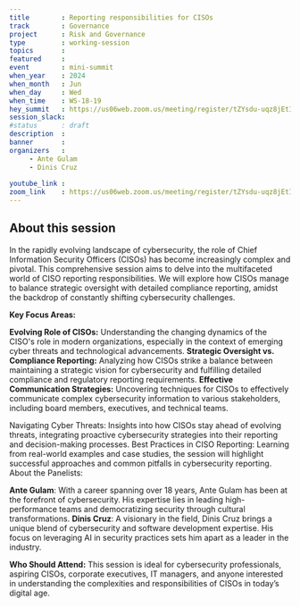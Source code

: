```yaml
---
title        : Reporting responsibilities for CISOs
track        : Governance
project      : Risk and Governance
type         : working-session
topics       :
featured     :
event        : mini-summit
when_year    : 2024
when_month   : Jun
when_day     : Wed
when_time    : WS-18-19
hey_summit   : https://us06web.zoom.us/meeting/register/tZYsdu-uqz8jEtIKSkzQogMIeD3iqGy-gGBa
session_slack:
#status      : draft
description  :
banner       : 
organizers   :
     - Ante Gulam
     - Dinis Cruz
     
youtube_link : 
zoom_link    : https://us06web.zoom.us/meeting/register/tZYsdu-uqz8jEtIKSkzQogMIeD3iqGy-gGBa
---
```


## About this session
In the rapidly evolving landscape of cybersecurity, the role of Chief Information Security Officers (CISOs) has become increasingly complex and pivotal. This comprehensive session aims to delve into the multifaceted world of CISO reporting responsibilities. We will explore how CISOs manage to balance strategic oversight with detailed compliance reporting, amidst the backdrop of constantly shifting cybersecurity challenges.

**Key Focus Areas:**

**Evolving Role of CISOs:** Understanding the changing dynamics of the CISO's role in modern organizations, especially in the context of emerging cyber threats and technological advancements.
**Strategic Oversight vs. Compliance Reporting:** Analyzing how CISOs strike a balance between maintaining a strategic vision for cybersecurity and fulfilling detailed compliance and regulatory reporting requirements.
**Effective Communication Strategies:** Uncovering techniques for CISOs to effectively communicate complex cybersecurity information to various stakeholders, including board members, executives, and technical teams.

Navigating Cyber Threats: Insights into how CISOs stay ahead of evolving threats, integrating proactive cybersecurity strategies into their reporting and decision-making processes.
Best Practices in CISO Reporting: Learning from real-world examples and case studies, the session will highlight successful approaches and common pitfalls in cybersecurity reporting.
About the Panelists:

**Ante Gulam**: With a career spanning over 18 years, Ante Gulam has been at the forefront of cybersecurity. His expertise lies in leading high-performance teams and democratizing security through cultural transformations.
**Dinis Cruz**: A visionary in the field, Dinis Cruz brings a unique blend of cybersecurity and software development expertise. His focus on leveraging AI in security practices sets him apart as a leader in the industry.

**Who Should Attend:**
This session is ideal for cybersecurity professionals, aspiring CISOs, corporate executives, IT managers, and anyone interested in understanding the complexities and responsibilities of CISOs in today’s digital age.
